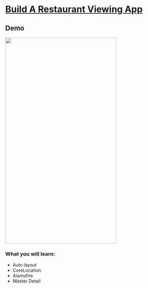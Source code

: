 # [Build A Restaurant Viewing App](https://www.youtube.com/watch?v=cwBBe_rfTd8)

## Demo

<img src="https://i.imgur.com/9thpBwq.gif" width="350" height="650">

### What you will learn:
- Auto layout
- CoreLocation
- Alamofire
- Master Detail
